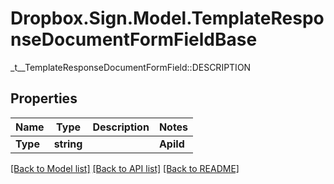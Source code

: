 # Dropbox.Sign.Model.TemplateResponseDocumentFormFieldBase
_t__TemplateResponseDocumentFormField::DESCRIPTION

## Properties

Name | Type | Description | Notes
------------ | ------------- | ------------- | -------------
**Type** | **string** |    | **ApiId** | **string** |  _t__TemplateResponseDocumentFormField::API_ID  | [optional] **Name** | **string** |  _t__TemplateResponseDocumentFormField::NAME  | [optional] **Signer** | **string** |  _t__TemplateResponseDocumentFormField::SIGNER  | [optional] **X** | **int** |  _t__TemplateResponseDocumentFormField::X  | [optional] **Y** | **int** |  _t__TemplateResponseDocumentFormField::Y  | [optional] **Width** | **int** |  _t__TemplateResponseDocumentFormField::WIDTH  | [optional] **Height** | **int** |  _t__TemplateResponseDocumentFormField::HEIGHT  | [optional] **Required** | **bool** |  _t__TemplateResponseDocumentFormField::REQUIRED  | [optional] 

[[Back to Model list]](../README.md#documentation-for-models) [[Back to API list]](../README.md#documentation-for-api-endpoints) [[Back to README]](../README.md)

